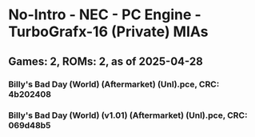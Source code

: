 # No-Intro - NEC - PC Engine - TurboGrafx-16 (Private) MIAs
## Games: 2, ROMs: 2, as of 2025-04-28

### Billy's Bad Day (World) (Aftermarket) (Unl).pce, CRC: 4b202408
### Billy's Bad Day (World) (v1.01) (Aftermarket) (Unl).pce, CRC: 069d48b5
